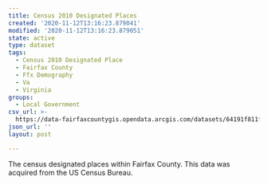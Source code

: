 ```yaml
---
title: Census 2010 Designated Places
created: '2020-11-12T13:16:23.879041'
modified: '2020-11-12T13:16:23.879051'
state: active
type: dataset
tags:
  - Census 2010 Designated Place
  - Fairfax County
  - Ffx Demography
  - Va
  - Virginia
groups:
  - Local Government
csv_url: >-
  https://data-fairfaxcountygis.opendata.arcgis.com/datasets/64191f811f284007b27c6d29a9266411_3.csv?outSR=%7B%22latestWkid%22%3A4269%2C%22wkid%22%3A4269%7D
json_url: ''
layout: post

---
```

The census designated places within Fairfax County. This data was acquired from the US Census Bureau.

